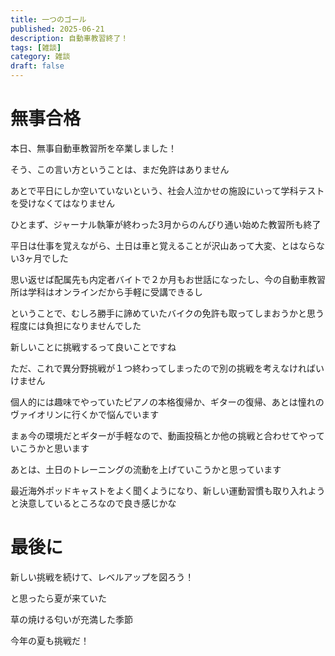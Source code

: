 ```yaml
---
title: 一つのゴール
published: 2025-06-21
description: 自動車教習終了！
tags: [雑談]
category: 雑談
draft: false
---
```


# 無事合格

本日、無事自動車教習所を卒業しました！

そう、この言い方ということは、まだ免許はありません

あとで平日にしか空いていないという、社会人泣かせの施設にいって学科テストを受けなくてはなりません

ひとまず、ジャーナル執筆が終わった3月からのんびり通い始めた教習所も終了

平日は仕事を覚えながら、土日は車と覚えることが沢山あって大変、とはならない3ヶ月でした

思い返せば配属先も内定者バイトで２か月もお世話になったし、今の自動車教習所は学科はオンラインだから手軽に受講できるし

ということで、むしろ勝手に諦めていたバイクの免許も取ってしまおうかと思う程度には負担になりませんでした

新しいことに挑戦するって良いことですね

ただ、これで異分野挑戦が１つ終わってしまったので別の挑戦を考えなければいけません

個人的には趣味でやっていたピアノの本格復帰か、ギターの復帰、あとは憧れのヴァイオリンに行くかで悩んでいます

まぁ今の環境だとギターが手軽なので、動画投稿とか他の挑戦と合わせてやっていこうかと思います

あとは、土日のトレーニングの流動を上げていこうかと思っています

最近海外ポッドキャストをよく聞くようになり、新しい運動習慣も取り入れようと決意しているところなので良き感じかな

# 最後に

新しい挑戦を続けて、レベルアップを図ろう！

と思ったら夏が来ていた

草の焼ける匂いが充満した季節

今年の夏も挑戦だ！